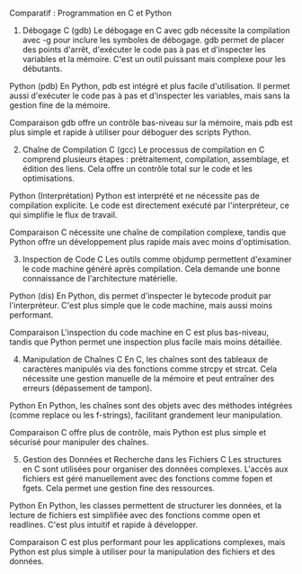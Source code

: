 Comparatif : Programmation en C et Python
1. Débogage
C (gdb)
Le débogage en C avec gdb nécessite la compilation avec -g pour inclure les symboles de débogage. gdb permet de placer des points d'arrêt, d'exécuter le code pas à pas et d'inspecter les variables et la mémoire. C'est un outil puissant mais complexe pour les débutants.

Python (pdb)
En Python, pdb est intégré et plus facile d'utilisation. Il permet aussi d'exécuter le code pas à pas et d'inspecter les variables, mais sans la gestion fine de la mémoire.

Comparaison
gdb offre un contrôle bas-niveau sur la mémoire, mais pdb est plus simple et rapide à utiliser pour déboguer des scripts Python.

2. Chaîne de Compilation
C (gcc)
Le processus de compilation en C comprend plusieurs étapes : prétraitement, compilation, assemblage, et édition des liens. Cela offre un contrôle total sur le code et les optimisations.

Python (Interprétation)
Python est interprété et ne nécessite pas de compilation explicite. Le code est directement exécuté par l'interpréteur, ce qui simplifie le flux de travail.

Comparaison
C nécessite une chaîne de compilation complexe, tandis que Python offre un développement plus rapide mais avec moins d'optimisation.

3. Inspection de Code
C
Les outils comme objdump permettent d'examiner le code machine généré après compilation. Cela demande une bonne connaissance de l'architecture matérielle.

Python (dis)
En Python, dis permet d'inspecter le bytecode produit par l'interpréteur. C'est plus simple que le code machine, mais aussi moins performant.

Comparaison
L'inspection du code machine en C est plus bas-niveau, tandis que Python permet une inspection plus facile mais moins détaillée.

4. Manipulation de Chaînes
C
En C, les chaînes sont des tableaux de caractères manipulés via des fonctions comme strcpy et strcat. Cela nécessite une gestion manuelle de la mémoire et peut entraîner des erreurs (dépassement de tampon).

Python
En Python, les chaînes sont des objets avec des méthodes intégrées (comme replace ou les f-strings), facilitant grandement leur manipulation.

Comparaison
C offre plus de contrôle, mais Python est plus simple et sécurisé pour manipuler des chaînes.

5. Gestion des Données et Recherche dans les Fichiers
C
Les structures en C sont utilisées pour organiser des données complexes. L'accès aux fichiers est géré manuellement avec des fonctions comme fopen et fgets. Cela permet une gestion fine des ressources.

Python
En Python, les classes permettent de structurer les données, et la lecture de fichiers est simplifiée avec des fonctions comme open et readlines. C'est plus intuitif et rapide à développer.

Comparaison
C est plus performant pour les applications complexes, mais Python est plus simple à utiliser pour la manipulation des fichiers et des données.
